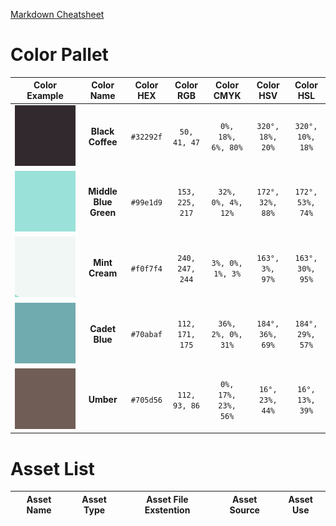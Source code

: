 [Markdown Cheatsheet](https://github.com/adam-p/markdown-here/wiki/Markdown-Cheatsheet)

# Color Pallet
| Color Example | Color Name | Color HEX | Color RGB | Color CMYK | Color HSV | Color HSL |
|:-------------:|:----------:|:---------:|:---------:|:----------:|:---------:|:---------:|
|![­](Document_assets/Black_Coffee.png "Black Coffee Color")|**Black Coffee**|`#32292f`|`50, 41, 47`|`0%, 18%, 6%, 80%`|`320°, 18%, 20%`|`320°, 10%, 18%`|
|![­](Document_assets/MBG.png "Middle Blue Green")|**Middle Blue Green**|`#99e1d9`|`153, 225, 217`|`32%, 0%, 4%, 12%`|`172°, 32%, 88%`|`172°, 53%, 74%`|
|![­](Document_assets/Mint_Cream.png "Mint Cream")|**Mint Cream**|`#f0f7f4`|`240, 247, 244`|`3%, 0%, 1%, 3%`|`163°, 3%, 97%`|`163°, 30%, 95%`|
|![­](Document_assets/Cadet_Blue.png "Cadet Blue")|**Cadet Blue**|`#70abaf`|`112, 171, 175`|`36%, 2%, 0%, 31%`|`184°, 36%, 69%`|`184°, 29%, 57%`|
|![­](Document_assets/Umber.png "Umber")|**Umber**|`#705d56`|`112, 93, 86`|`0%, 17%, 23%, 56%`|`16°, 23%, 44%`|`16°, 13%, 39%`|

# Asset List
| Asset Name | Asset Type | Asset File Exstention | Asset Source | Asset Use |
|:----------:|:----------:|:---------------------:|:------------:|:---------:|
